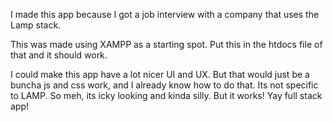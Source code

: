 I made this app because I got a job interview with a company that uses the Lamp stack.

This was made using XAMPP as a starting spot. Put this in the htdocs file of that and it should work.

I could make this app have a lot nicer UI and UX. But that would just be a buncha js and css work, and I already know how to do that. Its not specific to LAMP. So meh, its icky looking and kinda silly. But it works! Yay full stack app!
